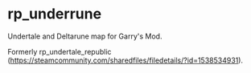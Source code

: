 # rp_underrune
Undertale and Deltarune map for Garry's Mod.

Formerly rp_undertale_republic (https://steamcommunity.com/sharedfiles/filedetails/?id=1538534931).
